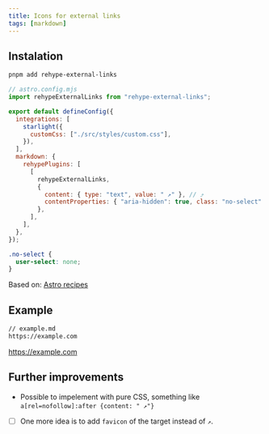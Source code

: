 ```yaml
---
title: Icons for external links
tags: [markdown]
---
```


## Instalation

```bash title="Install dependencies…"
pnpm add rehype-external-links
```

```js
// astro.config.mjs
import rehypeExternalLinks from "rehype-external-links";

export default defineConfig({
  integrations: [
    starlight({
      customCss: ["./src/styles/custom.css"],
    }),
  ],
  markdown: {
    rehypePlugins: [
      [
        rehypeExternalLinks,
        {
          content: { type: "text", value: " ↗" }, // ⤴
          contentProperties: { "aria-hidden": true, class: "no-select" },
        },
      ],
    ],
  },
});
```

```css
.no-select {
  user-select: none;
}
```

Based on: [Astro recipes](https://docs.astro.build/en/recipes/external-links/)

## Example

```md
// example.md
https://example.com
```

https://example.com

## Further improvements

- Possible to impelement with pure CSS, something like `a[rel=nofollow]:after {content: " ↗"}`
- [ ] One more idea is to add `favicon` of the target instead of `↗`.

